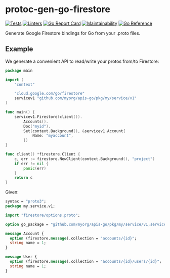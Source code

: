 # protoc-gen-go-firestore

[![Tests](https://github.com/complex64/protoc-gen-go-firestore/actions/workflows/tests.yml/badge.svg?branch=main)](https://github.com/complex64/protoc-gen-go-firestore/actions/workflows/tests.yml)
[![Linters](https://github.com/complex64/protoc-gen-go-firestore/actions/workflows/linters.yml/badge.svg?branch=main)](https://github.com/complex64/protoc-gen-go-firestore/actions/workflows/linters.yml)
[![Go Report Card](https://goreportcard.com/badge/github.com/complex64/protoc-gen-go-firestore)](https://goreportcard.com/report/github.com/complex64/protoc-gen-go-firestore)
[![Maintainability](https://api.codeclimate.com/v1/badges/69739915a43041e34892/maintainability)](https://codeclimate.com/github/complex64/protoc-gen-go-firestore/maintainability)
[![Go Reference](https://pkg.go.dev/badge/github.com/complex64/protoc-gen-go-firestore.svg)](https://pkg.go.dev/github.com/complex64/protoc-gen-go-firestore)

Generate Google Firestore bindings for Go from your .proto files.

## Example

We generate a convenient API to read/write your protos from/to Firestore:

```go
package main

import (
	"context"

	"cloud.google.com/go/firestore"
	servicev1 "github.com/myorg/apis-go/pkg/my/service/v1"
)

func main() {
	servicev1.Firestore(client()).
		Accounts().
		Doc("myid").
		Set(context.Background(), &servicev1.Account{
			Name: "myaccount",
		})
}

func client() *firestore.Client {
	c, err := firestore.NewClient(context.Background(), "project")
	if err != nil {
		panic(err)
	}
	return c
}

```

Given:

```protobuf
syntax = "proto3";
package my.service.v1;

import "firestore/options.proto";

option go_package = "github.com/myorg/apis-go/pkg/my/service/v1;servicev1";

message Account {
  option (firestore.message).collection = "accounts/{id}";
  string name = 1;
}

message User {
  option (firestore.message).collection = "accounts/{id}/users/{id}";
  string name = 1;
}
```
